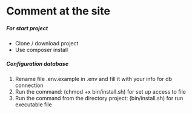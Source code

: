 <h1>Comment at the site</h1>
<h5>For start project</h5>
<ul>
<li>
Clone / download project
</li>
<li>
Use composer install
</li>
</ul>
</ol> 
<h5>Configuration database</h5>
<ol>
<li>
Rename file .env.example in .env and fill it with your info for db connection
</li>
<li>
Run the command: (chmod +x bin/install.sh) for set up access to file
</li>
<li>
Run the command from the directory project: (bin/install.sh) for run executable file
</li>
</ol>